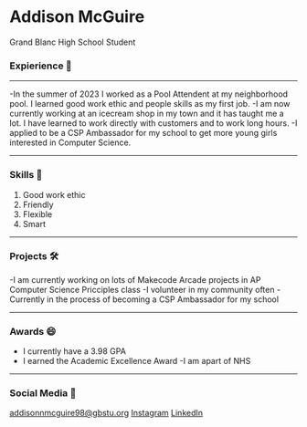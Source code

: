 # Addison McGuire
Grand Blanc High School Student
### Expierience 🔭
***
-In the summer of 2023 I worked as a Pool Attendent at my neighborhood pool. I learned good work ethic and people skills as my first job. 
-I am now currently working at an icecream shop in my town and it has taught me a lot. I have learned to work directly with customers and to work long hours.
-I applied to be a CSP Ambassador for my school to get more young girls interested in Computer Science.
***
### Skills 🌱
1. Good work ethic
2. Friendly
3. Flexible
4. Smart
***
### Projects  🛠
-I am currently working on lots of Makecode Arcade projects in AP Computer Science Pricciples class
-I volunteer in my community often
-Currently in the process of becoming a CSP Ambassador for my school
***
### Awards 😄
- I currently have a 3.98 GPA
- I earned the Academic Excellence Award
-I am apart of NHS
***
### Social Media 💬
addisonnmcguire98@gbstu.org
[Instagram](https://www.instagram.com/)
[LinkedIn](https://www.linkedin.com/company/linked-com)


